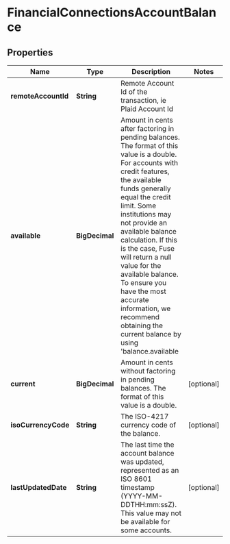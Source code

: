 

# FinancialConnectionsAccountBalance


## Properties

| Name | Type | Description | Notes |
|------------ | ------------- | ------------- | -------------|
|**remoteAccountId** | **String** | Remote Account Id of the transaction, ie Plaid Account Id |  |
|**available** | **BigDecimal** | Amount in cents after factoring in pending balances. The format of this value is a double. For accounts with credit features, the available funds generally equal the credit limit. Some institutions may not provide an available balance calculation. If this is the case, Fuse will return a null value for the available balance. To ensure you have the most accurate information, we recommend obtaining the current balance by using &#39;balance.available || balance.current&#39;. |  [optional] |
|**current** | **BigDecimal** | Amount in cents without factoring in pending balances. The format of this value is a double. |  [optional] |
|**isoCurrencyCode** | **String** | The ISO-4217 currency code of the balance. |  [optional] |
|**lastUpdatedDate** | **String** | The last time the account balance was updated, represented as an ISO 8601 timestamp (YYYY-MM-DDTHH:mm:ssZ). This value may not be available for some accounts. |  [optional] |




